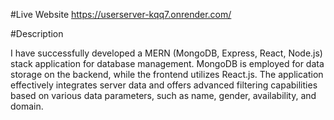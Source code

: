 #Live Website
https://userserver-kqq7.onrender.com/

#Description

I have successfully developed a MERN (MongoDB, Express, React, Node.js) stack application for database management.
MongoDB is employed for data storage on the backend, while the frontend utilizes React.js. The application effectively
integrates server data and offers advanced filtering capabilities based on various data parameters, 
such as name, gender, availability, and domain.
